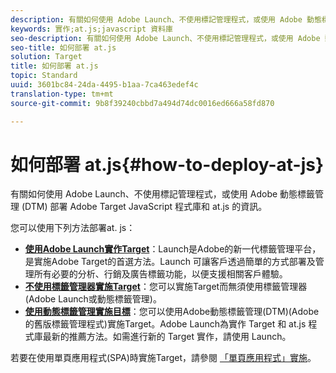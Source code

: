 ```yaml
---
description: 有關如何使用 Adobe Launch、不使用標記管理程式，或使用 Adobe 動態標籤管理 (DTM) 部署 Adobe Target JavaScript 程式庫和 at.js 的資訊。
keywords: 實作;at.js;javascript 資料庫
seo-description: 有關如何使用 Adobe Launch、不使用標記管理程式，或使用 Adobe 動態標籤管理 (DTM) 部署 Adobe Target JavaScript 程式庫和 at.js 的資訊。
seo-title: 如何部署 at.js
solution: Target
title: 如何部署 at.js
topic: Standard
uuid: 3601bc84-24da-4495-b1aa-7ca463edef4c
translation-type: tm+mt
source-git-commit: 9b8f39240cbbd7a494d74dc0016ed666a58fd870

---
```



# 如何部署 at.js{#how-to-deploy-at-js}

有關如何使用 Adobe Launch、不使用標記管理程式，或使用 Adobe 動態標籤管理 (DTM) 部署 Adobe Target JavaScript 程式庫和 at.js 的資訊。

您可以使用下列方法部署at. js：

* **[使用Adobe Launch實作Target](/help/c-implementing-target/c-implementing-target-for-client-side-web/how-to-deployatjs/cmp-implementing-target-using-adobe-launch.md)**：Launch是Adobe的新一代標籤管理平台，是實施Adobe Target的首選方法。Launch 可讓客戶透過簡單的方式部署及管理所有必要的分析、行銷及廣告標籤功能，以便支援相關客戶體驗。
* **[不使用標籤管理器實施Target](/help/c-implementing-target/c-implementing-target-for-client-side-web/how-to-deployatjs/implementing-target-without-a-tag-manager.md)**：您可以實施Target而無須使用標籤管理器(Adobe Launch或動態標籤管理)。
* **[使用動態標籤管理實施目標](/help/c-implementing-target/c-implementing-target-for-client-side-web/how-to-deployatjs/implementing-target-using-dynamic-tag-management.md)**：您可以使用Adobe動態標籤管理(DTM)(Adobe的舊版標籤管理程式)實施Target。Adobe Launch為實作 Target 和 at.js 程式庫最新的推薦方法。如需進行新的 Target 實作，請使用 Launch。

若要在使用單頁應用程式(SPA)時實施Target，請參閱 [「單頁應用程式」實施](/help/c-implementing-target/c-implementing-target-for-client-side-web/how-to-deployatjs/target-atjs-single-page-application.md)。